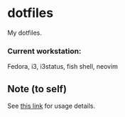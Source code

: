 # dotfiles

My dotfiles.

### Current workstation:
Fedora, i3, i3status, fish shell, neovim

## Note (to self)
See [this link](https://www.atlassian.com/git/tutorials/dotfiles#installing-git-lfs) for usage details.

